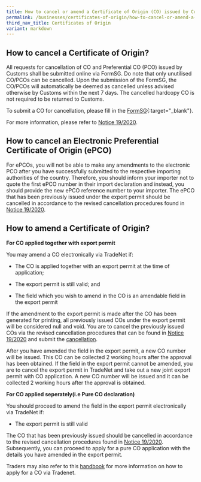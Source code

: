 ```yaml
---
title: How to cancel or amend a Certificate of Origin (CO) issued by Customs
permalink: /businesses/certificates-of-origin/how-to-cancel-or-amend-a-co/
third_nav_title: Certificates of Origin
variant: markdown
---
```

## How to cancel a Certificate of Origin?

All requests for cancellation of CO and Preferential CO (PCO) issued by Customs shall be submitted online via FormSG. Do note that only unutilised CO/PCOs can be cancelled. Upon the submission of the FormSG, the CO/PCOs will automatically be deemed as cancelled unless advised otherwise by Customs within the next 7 days. The cancelled hardcopy CO is not required to be returned to Customs.

To submit a CO for cancellation, please fill in the [FormSG](https://go.gov.sg/cancellationofco){:target="_blank"}.

For more information, please refer to [Notice 19/2020](/news-and-media/notices/2020-12-31-N.pdf).


## How to cancel an Electronic Preferential Certificate of Origin (ePCO)

For ePCOs, you will not be able to make any amendments to the electronic PCO after you have successfully submitted to the respective importing authorities of the country. Therefore, you should inform your importer not to quote the first ePCO number in their import declaration and instead, you should provide the new ePCO reference number to your importer. The ePCO that has been previously issued under the export permit should be cancelled in accordance to the revised cancellation procedures found in [Notice 19/2020](/news-and-media/notices/2020-12-31-N.pdf).

## How to amend a Certificate of Origin?

**For CO applied together with export permit**

You may amend a CO electronically via TradeNet if:

-   The CO is applied together with an export permit at the time of application;
    
-   The export permit is still valid; and
    
-   The field which you wish to amend in the CO is an amendable field in the export permit
    
If the amendment to the export permit is made after the CO has been generated for printing, all previously issued COs under the export permit will be considered null and void. You are to cancel the previously issued COs via the revised cancellation procedures that can be found in [Notice 19/2020](/news-and-media/notices/2020-12-31-N.pdf) and submit the [cancellation](https://www.go.gov.sg/cancellationofco). 

After you have amended the field in the export permit, a new CO number will be issued. This CO can be collected 2 working hours after the approval has been obtained. If the field in the export permit cannot be amended, you are to cancel the export permit in TradeNet and take out a new joint export permit with CO application. A new CO number will be issued and it can be collected 2 working hours after the approval is obtained. 

**For CO applied seperately(i.e Pure CO declaration)**

You should proceed to amend the field in the export permit electronically via TradeNet if:

-   The export permit is still valid

The CO that has been previously issued should be cancelled in accordance to the revised cancellation procedures found in [Notice 19/2020](/news-and-media/notices/2020-12-31-N.pdf). Subsequently, you can proceed to apply for a pure CO application with the details you have amended in the export permit.

Traders may also refer to this [handbook](/files/businesses/ttsb-roo/Handbook_on_the_Application_Procedures_for_a_Certificate_of_Origin_via_TradeNet_and_Related_Administrative_Matters_Jul_2024__clean_.pdf) for more information on how to apply for a CO via Tradenet.